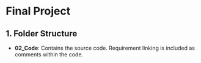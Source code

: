 # Final Project

## 1. Folder Structure

- **02_Code**: Contains the source code. Requirement linking is included as comments within the code.